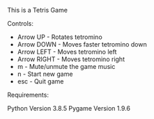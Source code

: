 This is a Tetris Game

Controls:

* Arrow UP		- 	Rotates tetromino
* Arrow DOWN	-	Moves faster tetromino	down
* Arrow LEFT	-	Moves tetromino left
* Arrow RIGHT	-	Moves tetromino right
* m				-	Mute/unmute the game music
* n				-	Start new game
* esc			-	Quit game

Requirements:

Python Version 3.8.5
Pygame Version 1.9.6



